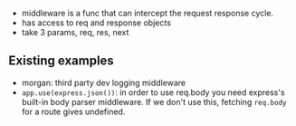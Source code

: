 - middleware is a func that can intercept the request response cycle.
- has access to req and response objects
- take 3 params, req, res, next

## Existing examples
- morgan: third party dev logging middleware
- `app.use(express.json())`: in order to use req.body you need express's built-in body parser middleware. If we don't use this, fetching `req.body` for a route gives undefined.



